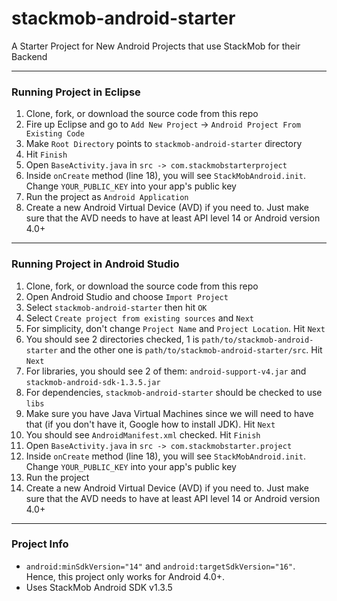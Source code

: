 stackmob-android-starter
========================

A Starter Project for New Android Projects that use StackMob for their Backend


***
### Running Project in Eclipse ###

  1.  Clone, fork, or download the source code from this repo
  2.  Fire up Eclipse and go to `Add New Project` -> `Android Project From Existing Code`
  3.  Make `Root Directory` points to `stackmob-android-starter` directory
  4.  Hit `Finish`
  5.  Open `BaseActivity.java` in `src -> com.stackmobstarterproject`
  6.  Inside `onCreate` method (line 18), you will see `StackMobAndroid.init`. Change `YOUR_PUBLIC_KEY` into your app's public key
  7.  Run the project as `Android Application`
  8.  Create a new Android Virtual Device (AVD) if you need to. Just make sure that the AVD needs to have at least API level 14 or Android version 4.0+

***
### Running Project in Android Studio ###

  1. Clone, fork, or download the source code from this repo
  2. Open Android Studio and choose `Import Project`
  3. Select `stackmob-android-starter` then hit `OK`
  4. Select `Create project from existing sources` and `Next`
  5. For simplicity, don't change `Project Name` and `Project Location`. Hit `Next`
  6. You should see 2 directories checked, 1 is `path/to/stackmob-android-starter` and the other one is `path/to/stackmob-android-starter/src`. Hit `Next`
  7. For libraries, you should see 2 of them: `android-support-v4.jar` and `stackmob-android-sdk-1.3.5.jar`
  8. For dependencies, `stackmob-android-starter` should be checked to use `libs`
  9. Make sure you have Java Virtual Machines since we will need to have that (if you don't have it, Google how to install JDK). Hit `Next`
  10. You should see `AndroidManifest.xml` checked. Hit `Finish`
  11. Open `BaseActivity.java` in `src -> com.stackmobstarter.project`
  12. Inside `onCreate` method (line 18), you will see `StackMobAndroid.init`. Change `YOUR_PUBLIC_KEY` into your app's public key
  13. Run the project
  14. Create a new Android Virtual Device (AVD) if you need to. Just make sure that the AVD needs to have at least API level 14 or Android version 4.0+

***
### Project Info ###
* `android:minSdkVersion="14"` and `android:targetSdkVersion="16"`. Hence, this project only works for Android 4.0+.
* Uses StackMob Android SDK v1.3.5
